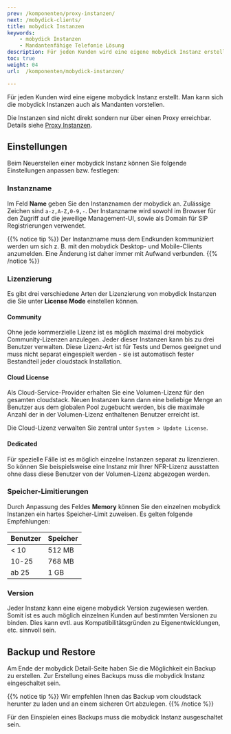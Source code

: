 ```yaml
---
prev: /komponenten/proxy-instanzen/
next: /mobydick-clients/
title: mobydick Instanzen
keywords:
    - mobydick Instanzen
    - Mandantenfähige Telefonie Lösung
description: Für jeden Kunden wird eine eigene mobydick Instanz erstellt. Man kann sich die mobydick Instanzen auch als Mandanten vorstellen.
toc: true
weight: 04
url:  /komponenten/mobydick-instanzen/

---
```


Für jeden Kunden wird eine eigene mobydick Instanz erstellt. Man kann sich die
mobydick Instanzen auch als Mandanten vorstellen.

Die Instanzen sind nicht direkt sondern nur über einen Proxy erreichbar.
Details siehe [Proxy Instanzen](../proxy-instanzen/).

## Einstellungen

Beim Neuerstellen einer mobydick Instanz können Sie folgende Einstellungen
anpassen bzw. festlegen:

### Instanzname

Im Feld **Name** geben Sie den Instanznamen der mobydick an. Zulässige Zeichen
sind `a-z,A-Z,0-9,-`. Der Instanzname wird sowohl im Browser für den Zugriff auf
die jeweilige Management-UI, sowie als Domain für SIP Registrierungen verwendet.

{{% notice tip %}}
Der Instanzname muss dem Endkunden kommuniziert werden um sich z. B. mit den
mobydick Desktop- und Mobile-Clients anzumelden. Eine Änderung ist daher immer
mit Aufwand verbunden.
{{% /notice %}}

### Lizenzierung

Es gibt drei verschiedene Arten der Lizenzierung von mobydick Instanzen die Sie
unter **License Mode** einstellen können.

#### Community

Ohne jede kommerzielle Lizenz ist es möglich maximal drei mobydick Community-Lizenzen anzulegen. Jeder dieser Instanzen kann bis zu drei Benutzer verwalten.
Diese Lizenz-Art ist für Tests und Demos geeignet und muss nicht separat
eingespielt werden - sie ist automatisch fester Bestandteil jeder cloudstack
Installation.

#### Cloud License

Als Cloud-Service-Provider erhalten Sie eine Volumen-Lizenz für den gesamten
cloudstack. Neuen Instanzen kann dann eine beliebige Menge an Benutzer aus dem
globalen Pool zugebucht werden, bis die maximale Anzahl der in der Volumen-Lizenz
enthaltenen Benutzer erreicht ist.

Die Cloud-Lizenz verwalten Sie zentral unter `System > Update License`.

#### Dedicated

Für spezielle Fälle ist es möglich einzelne Instanzen separat zu lizenzieren.
So können Sie beispielsweise eine Instanz mir Ihrer NFR-Lizenz ausstatten ohne
dass diese Benutzer von der Volumen-Lizenz abgezogen werden.

### Speicher-Limitierungen

Durch Anpassung des Feldes **Memory** können Sie den einzelnen mobydick Instanzen
ein hartes Speicher-Limit zuweisen. Es gelten folgende Empfehlungen:

|Benutzer|Speicher|
|---|---|
| < 10 | 512 MB |
| 10-25 | 768 MB |
| ab 25 | 1 GB |

### Version

Jeder Instanz kann eine eigene mobydick Version zugewiesen werden. Somit ist es
auch möglich einzelnen Kunden auf bestimmten Versionen zu binden. Dies kann
evtl. aus Kompatibilitätsgründen zu Eigenentwicklungen, etc. sinnvoll sein.

## Backup und Restore

Am Ende der mobydick Detail-Seite haben Sie die Möglichkeit ein Backup zu erstellen.
Zur Erstellung eines Backups muss die mobydick Instanz eingeschaltet sein.

{{% notice tip %}}
Wir empfehlen Ihnen das Backup vom cloudstack herunter zu laden und
an einem sicheren Ort abzulegen.
{{% /notice %}}

Für den Einspielen eines Backups muss die mobydick Instanz ausgeschaltet sein.
